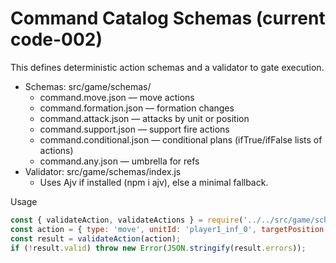 # Command Catalog Schemas (current code-002)

This defines deterministic action schemas and a validator to gate execution.

- Schemas: src/game/schemas/
  - command.move.json — move actions
  - command.formation.json — formation changes
  - command.attack.json — attacks by unit or position
  - command.support.json — support fire actions
  - command.conditional.json — conditional plans (ifTrue/ifFalse lists of actions)
  - command.any.json — umbrella for refs
- Validator: src/game/schemas/index.js
  - Uses Ajv if installed (npm i ajv), else a minimal fallback.

Usage

```js
const { validateAction, validateActions } = require('../../src/game/schemas');
const action = { type: 'move', unitId: 'player1_inf_0', targetPosition: 'F11' };
const result = validateAction(action);
if (!result.valid) throw new Error(JSON.stringify(result.errors));
```
